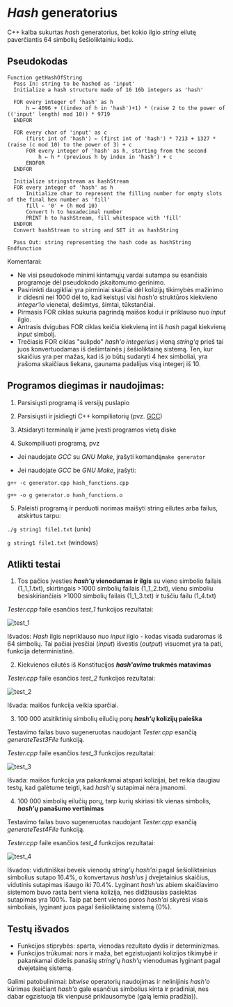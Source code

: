 
# *Hash* generatorius

  

C++ kalba sukurtas *hash* generatorius, bet kokio ilgio *string* eilutę paverčiantis 64 simbolių šešioliktainiu kodu.

  ## Pseudokodas
  

    Function getHashOfString 
      Pass In: string to be hashed as 'input'
      Initialize a hash structure made of 16 16b integers as 'hash'
      
      FOR every integer of 'hash' as h
	      h ← 4096 + ((index of h in 'hash')+1) * (raise 2 to the power of (('input' length) mod 10)) * 9719
      ENDFOR
      
      FOR every char of 'input' as c
	      (first int of 'hash') ← (first int of 'hash') * 7213 + 1327 * (raise (c mod 10) to the power of 3) + c
	      FOR every integer of 'hash' as h, starting from the second
		      h ← h * (previous h by index in 'hash') + c
	      ENDFOR
      ENDFOR
      
	  Initialize stringstream as hashStream
	  FOR every integer of 'hash' as h
		  Initialize char to represent the filling number for empty slots of the final hex number as 'fill'
		  fill ← '0' + (h mod 10)
		  Convert h to hexadecimal number
		  PRINT h to hashStream, fill whitespace with 'fill'
	  ENDFOR
	  Convert hashStream to string and SET it as hashString
  
      Pass Out: string representing the hash code as hashString
    Endfunction
      
Komentarai: 

 - Ne visi pseudokode minimi kintamųjų vardai sutampa su esančiais programoje dėl pseudokodo įskaitomumo gerinimo.
 - Pasirinkti daugikliai yra pirminiai skaičiai dėl kolizijų tikimybės mažinimo ir didesni nei 1000 dėl to, kad keistųsi visi *hash'o* struktūros kiekvieno *integer'io* vienetai, dešimtys, šimtai, tūkstančiai.
 - Pirmasis FOR ciklas sukuria pagrindą maišos kodui ir priklauso nuo *input* ilgio.
 - Antrasis dvigubas FOR ciklas keičia kiekvieną int iš *hash* pagal kiekvieną *input* simbolį.
 - Trečiasis FOR ciklas "sulipdo" *hash'o integerius* į vieną *string'ą* prieš tai juos konvertuodamas iš dešimtainės į šešioliktainę sistemą. Ten, kur skaičius yra per mažas, kad iš jo būtų sudaryti 4 hex simboliai, yra įrašoma skaičiaus liekana, gaunama padalijus visą integerį iš 10.

## Programos diegimas ir naudojimas:

  

1. Parsisiųsti programą iš versijų puslapio

2. Parsisiųsti ir įsidiegti C++ kompiliatorių (pvz. [GCC](https://gcc.gnu.org/))

3. Atsidaryti terminalą ir jame įvesti programos vietą diske

4. Sukompiliuoti programą, pvz

- Jei naudojate *GCC* su *GNU Make*, įrašyti komandą`make generator`

- Jei naudojate *GCC* be *GNU Make*, įrašyti:

`g++ -c generator.cpp hash_functions.cpp`

`g++ -o g generator.o hash_functions.o`

5. Paleisti programą ir perduoti norimas maišyti string eilutes arba failus, atskirtus tarpu:

 `./g string1 file1.txt` (unix)

 `g string1 file1.txt` (windows)

## Atlikti testai

1. Tos pačios įvesties ***hash'ų* vienodumas ir ilgis** su vieno simbolio failais (1_1_1.txt), skirtingais >1000 simbolių failais (1_1_2.txt), vienu simboliu besiskiriančiais >1000 simbolių failais (1_1_3.txt) ir tuščiu failu (1_4.txt)

*Tester.cpp* faile esančios *test_1* funkcijos rezultatai:
	
![test_1](https://i.ibb.co/c6GxP6J/1.jpg)

Išvados: *Hash* ilgis nepriklauso nuo *input* ilgio - kodas visada sudaromas iš 64 simbolių. Tai pačiai įvesčiai (*input*) išvestis (*output*) visuomet yra ta pati, funkcija deterministinė.

2. Kiekvienos eilutės iš Konstitucijos ***hash'avimo* trukmės matavimas**

*Tester.cpp* faile esančios *test_2* funkcijos rezultatai:

![test_2](https://i.ibb.co/mX6Yhx7/2.jpg)

Išvada: maišos funkcija veikia sparčiai.

3. 100 000 atsitiktinių simbolių eilučių porų ***hash'ų* kolizijų paieška**

 Testavimo failas buvo sugeneruotas naudojant *Tester.cpp* esančią *generateTest3File* funkciją.
 
 *Tester.cpp* faile esančios *test_3* funkcijos rezultatai:
 
 ![test_3](https://i.ibb.co/pwKN7dz/3.jpg)
 
 Išvada: maišos funkcija yra pakankamai atspari kolizijai, bet reikia daugiau testų, kad galėtume teigti, kad *hash'ų* sutapimai nėra įmanomi.

4. 100 000 simbolių eilučių porų, tarp kurių skiriasi tik vienas simbolis, ***hash'ų* panašumo vertinimas**

Testavimo failas buvo sugeneruotas naudojant *Tester.cpp* esančią *generateTest4File* funkciją.

*Tester.cpp* faile esančios *test_4* funkcijos rezultatai:

![test_4](https://i.ibb.co/0Dg0WR8/4.jpg)

Išvados: vidutiniškai beveik vienodų *string'ų* *hash'ai* pagal šešioliktainius simbolius sutapo 16.4%, o konvertavus *hash'us* į dvejetainius skaičius, vidutinis sutapimas išaugo iki 70.4%. Lyginant *hash'us* abiem skaičiavimo sistemom buvo rasta bent viena kolizija, nes didžiausias pasiektas sutapimas yra 100%. Taip pat bent vienos poros *hash'ai* skyrėsi visais simboliais, lyginant juos pagal šešioliktainę sistemą (0%).

## Testų išvados

 - Funkcijos stiprybės: sparta, vienodas rezultato dydis ir determinizmas.
 - Funkcijos trūkumai: nors ir maža, bet egzistuojanti kolizijos tikimybė ir pakankamai didelis panašių *string'ų hash'ų* vienodumas lyginant pagal dvejetainę sistemą.
 
Galimi patobulinimai: *bitwise* operatorių naudojimas ir nelinijinis *hash'o* kūrimas (keičiant *hash'o* gale esančius simbolius kinta ir pradiniai, nes dabar egzistuoja tik vienpusė priklausomybė (galą lemia pradžia)).
